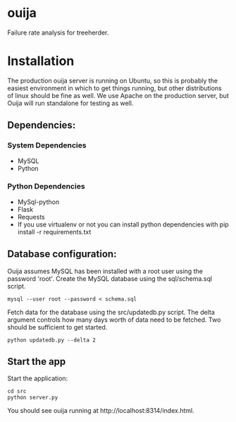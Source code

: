 ouija
=====

Failure rate analysis for treeherder.

# Installation

The production ouija server is running on Ubuntu, so this is probably the easiest environment in which to get things running, but other distributions of linux should be fine as well. We use Apache on the production server, but Ouija will run standalone for testing as well.

## Dependencies:

### System Dependencies

* MySQL
* Python

### Python Dependencies

* MySql-python
* Flask
* Requests
* If you use virtualenv or not you can install python dependencies with pip install -r requirements.txt

## Database configuration:
Ouija assumes MySQL has been installed with a root user using the password 'root'. Create the MySQL database using the sql/schema.sql script.

    mysql --user root --password < schema.sql

Fetch data for the database using the src/updatedb.py script. The delta argument controls how many days worth of data need to be fetched. Two should be sufficient to get started.

    python updatedb.py --delta 2

## Start the app
Start the application:

    cd src
    python server.py

You should see ouija running at http://localhost:8314/index.html.

